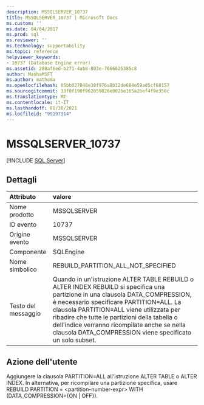```yaml
---
description: MSSQLSERVER_10737
title: MSSQLSERVER_10737 | Microsoft Docs
ms.custom: ''
ms.date: 04/04/2017
ms.prod: sql
ms.reviewer: ''
ms.technology: supportability
ms.topic: reference
helpviewer_keywords:
- 10737 (Database Engine error)
ms.assetid: 208af6ed-b271-4ab8-803e-7666025385c8
author: MashaMSFT
ms.author: mathoma
ms.openlocfilehash: 05bb027048e38f976a8b32de684e59ad5cf68157
ms.sourcegitcommit: 33f0f190f962059826e002be165a2bef4f9e350c
ms.translationtype: MT
ms.contentlocale: it-IT
ms.lasthandoff: 01/30/2021
ms.locfileid: "99197314"
---
```

# <a name="mssqlserver_10737"></a>MSSQLSERVER_10737
 [!INCLUDE [SQL Server](../../includes/applies-to-version/sqlserver.md)]
  
## <a name="details"></a>Dettagli  
  
| Attributo | valore |  
| :-------- | :---- |  
|Nome prodotto|MSSQLSERVER|  
|ID evento|10737|  
|Origine evento|MSSQLSERVER|  
|Componente|SQLEngine|  
|Nome simbolico|REBUILD_PARTITION_ALL_NOT_SPECIFIED|  
|Testo del messaggio|Quando in un'istruzione ALTER TABLE REBUILD o ALTER INDEX REBUILD si specifica una partizione in una clausola DATA_COMPRESSION, è necessario specificare PARTITION=ALL. La clausola PARTITION=ALL viene utilizzata per ribadire che tutte le partizioni della tabella o dell'indice verranno ricompilate anche se nella clausola DATA_COMPRESSION viene specificato un solo subset.|  
  
## <a name="user-action"></a>Azione dell'utente  
Aggiungere la clausola PARTITION=ALL all'istruzione ALTER TABLE o ALTER INDEX. In alternativa, per ricompilare una partizione specifica, usare REBUILD PARTITION = \<partition-number-expr> WITH (DATA_COMPRESSION={ON | OFF}).  
  
